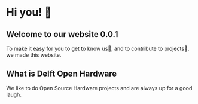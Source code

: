 # Hi you! 👋 
## Welcome to our website 0.0.1 

To make it easy for you to get to know us🤝, and to contribute to projects💪, we made this website.


## What is Delft Open Hardware
We like to do Open Source Hardware projects and are always up for a good laugh.

